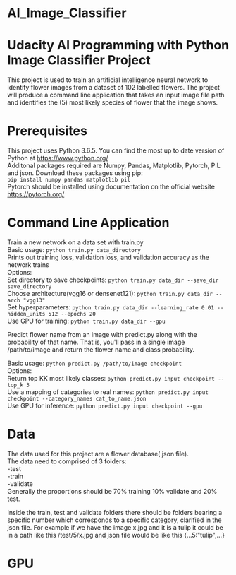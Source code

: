 # AI_Image_Classifier

# Udacity AI Programming with Python Image Classifier Project
This project is used to train an artificial intelligence neural network to identify flower images from a dataset of 102 labelled flowers. The project will produce a command line application that takes an input image file path and identifies the (5) most likely species of flower that the image shows.

# Prerequisites
This project uses Python 3.6.5. You can find the most up to date version of Python at https://www.python.org/  
Additonal packages required are Numpy, Pandas, Matplotlib, Pytorch, PIL and json. Download these packages using pip:  
  `pip install numpy pandas matplotlib pil`  
Pytorch should be installed using documentation on the official website https://pytorch.org/  

# Command Line Application
Train a new network on a data set with train.py  
  Basic usage: `python train.py data_directory`  
    Prints out training loss, validation loss, and validation accuracy as the network trains  
  Options:  
    Set directory to save checkpoints: `python train.py data_dir --save_dir save_directory`  
    Choose architecture(vgg16 or densenet121): `python train.py data_dir --arch "vgg13"`  
    Set hyperparameters: `python train.py data_dir --learning_rate 0.01 --hidden_units 512 --epochs 20`  
    Use GPU for training: `python train.py data_dir --gpu`  
    
Predict flower name from an image with predict.py along with the probability of that name. That is, you'll pass in a single image /path/to/image and return the flower name and class probability.  

  Basic usage: `python predict.py /path/to/image checkpoint`  
  Options:  
    Return top KK most likely classes: `python predict.py input checkpoint --top_k 3`  
    Use a mapping of categories to real names: `python predict.py input checkpoint --category_names cat_to_name.json`  
    Use GPU for inference: `python predict.py input checkpoint --gpu`  
    
# Data
The data used for this project are a flower database(.json file).  
The data need to comprised of 3 folders:  
-test  
-train  
-validate  
Generally the proportions should be 70% training 10% validate and 20% test.

Inside the train, test and validate folders there should be folders bearing a specific number which corresponds to a specific category, clarified in the json file. For example if we have the image x.jpg and it is a tulip it could be in a path like this /test/5/x.jpg and json file would be like this {...5:"tulip",...}

# GPU
